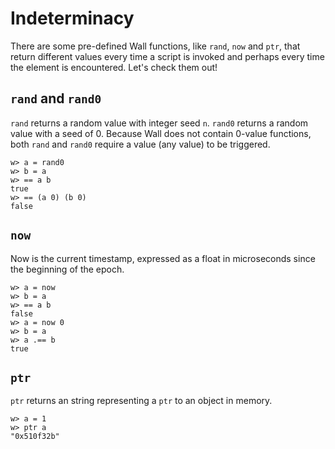 # Indeterminacy

There are some pre-defined Wall functions, like `rand`, `now` and `ptr`, that return different values every time a script is invoked and perhaps every time the element is encountered.  Let's check them out!

## `rand` and `rand0`

`rand` returns a random value with integer seed `n`.  `rand0` returns a random value with a seed of 0.  Because Wall does not contain 0-value functions, both `rand` and `rand0` require a value (any value) to be triggered.

```
w> a = rand0
w> b = a
w> == a b
true
w> == (a 0) (b 0)
false
```

## `now`

Now is the current timestamp, expressed as a float in microseconds since the beginning of the epoch.

```
w> a = now
w> b = a
w> == a b
false
w> a = now 0
w> b = a
w> a .== b
true
```

## `ptr`

`ptr` returns an string representing a `ptr` to an object in memory.

```
w> a = 1
w> ptr a
"0x510f32b"
```